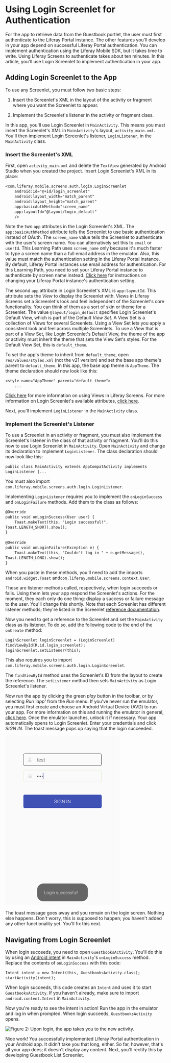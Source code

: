 # Using Login Screenlet for Authentication [](id=using-login-screenlet-for-authentication)

For the app to retrieve data from the Guestbook portlet, the user must first
authenticate to the Liferay Portal instance. The other features you'll develop
in your app depend on successful Liferay Portal authentication. You can
implement authentication using the Liferay Mobile SDK, but it takes time to
write. Using Liferay Screens to authenticate takes about ten minutes. In this
article, you'll use Login Screenlet to implement authentication in your app. 

## Adding Login Screenlet to the App [](id=adding-login-screenlet-to-the-app)

To use any Screenlet, you must follow two basic steps:

1. Insert the Screenlet's XML in the layout of the activity or fragment where 
   you want the Screenlet to appear. 

2. Implement the Screenlet's listener in the activity or fragment class. 

In this app, you'll use Login Screenlet in `MainActivity`. This means you must 
insert the Screenlet's XML in `MainActivity`'s layout, `activity_main.xml`. 
You'll then implement Login Screenlet's listener, `LoginListener`, in the 
`MainActivity` class. 

### Insert the Screenlet's XML [](id=insert-the-screenlets-xml)

First, open `activity_main.xml` and delete the `TextView` generated by Android 
Studio when you created the project. Insert Login Screenlet's XML in its place: 

    <com.liferay.mobile.screens.auth.login.LoginScreenlet
        android:id="@+id/login_screenlet"
        android:layout_width="match_parent"
        android:layout_height="match_parent"
        app:basicAuthMethod="screen_name"
        app:layoutId="@layout/login_default"
        />

Note the two `app` attributes in the Login Screenlet's XML. The 
`app:basicAuthMethod` attribute tells the Screenlet to use basic authentication 
instead of OAuth. The `screen_name` value tells the Screenlet to authenticate 
with the user's screen name. You can alternatively set this to `email` or 
`userId`. This Learning Path uses `screen_name` only because it's much faster to 
type a screen name than a full email address in the emulator. Also, this value 
must match the authentication setting in the Liferay Portal instance. By 
default, Liferay Portal instances use email address for authentication. For this 
Learning Path, you need to set your Liferay Portal instance to authenticate by 
screen name instead. 
[Click here](/develop/reference/-/knowledge_base/6-2/loginscreenlet-for-android#basic-authentication) 
for instructions on changing your Liferay Portal instance's authentication 
setting. 

The second `app` attribute in Login Screenlet's XML is `app:layoutId`. This 
attribute sets the *View* to display the Screenlet with. Views in Liferay 
Screens set a Screenlet's look and feel independent of the Screenlet's core 
functionality. You can think of them as a sort of skin or theme for a Screenlet. 
The value `@layout/login_default` specifies Login Screenlet's Default View, 
which is part of the Default *View Set*. A View Set is a collection of Views for 
several Screenlets. Using a View Set lets you apply a consistent look and feel 
across multiple Screenlets. To use a View that is part of a View Set, like Login 
Screenlet's Default View, the theme of the app or activity must inherit the 
theme that sets the View Set's styles. For the Default View Set, this is 
`default_theme`. 

To set the app's theme to inherit from `default_theme`, open 
`res/values/styles.xml` (not the v21 version) and set the base app theme's 
parent to `default_theme`. In this app, the base app theme is `AppTheme`. The 
theme declaration should now look like this:

    <style name="AppTheme" parent="default_theme">
        ...

[Click here](/develop/tutorials/-/knowledge_base/6-2/using-views-in-android-screenlets)
for more information on using Views in Liferay Screens. For more information on 
Login Screenlet's available attributes, 
[click here](/develop/reference/-/knowledge_base/6-2/loginscreenlet-for-android#attributes). 

Next, you'll implement `LoginListener` in the `MainActivity` class. 

### Implement the Screenlet's Listener [](id=implement-the-screenlets-listener)

To use a Screenlet in an activity or fragment, you must also implement the 
Screenlet's listener in the class of that activity or fragment. You'll do this 
now to use Login Screenlet in `MainActivity`. Open `MainActivity` and change its 
declaration to implement `LoginListener`. The class declaration should now look 
like this: 

    public class MainActivity extends AppCompatActivity implements LoginListener {...

You must also import `com.liferay.mobile.screens.auth.login.LoginListener`. 

Implementing `LoginListener` requires you to implement the `onLoginSuccess` and 
`onLoginFailure` methods. Add them to the class as follows: 

    @Override
    public void onLoginSuccess(User user) {
        Toast.makeText(this, "Login successful!", Toast.LENGTH_SHORT).show();
    }

    @Override
    public void onLoginFailure(Exception e) {
        Toast.makeText(this, "Couldn't log in " + e.getMessage(), Toast.LENGTH_LONG).show();
    }

When you paste in these methods, you'll need to add the imports 
`android.widget.Toast` and`com.liferay.mobile.screens.context.User`. 

These are listener methods called, respectively, when login succeeds or fails. 
Using them lets your app respond the Screenlet's actions. For the moment, they 
each only do one thing: display a success or failure message to the user. You'll 
change this shortly. Note that each Screenlet has different listener methods; 
they're listed in the Screenlet 
[reference documentation](/develop/reference/-/knowledge_base/6-2/screenlets-in-liferay-screens-for-android). 

Now you need to get a reference to the Screenlet and set the `MainActivity` 
class as its listener. To do so, add the following code to the end of the 
`onCreate` method: 

    LoginScreenlet loginScreenlet = (LoginScreenlet) findViewById(R.id.login_screenlet);
    loginScreenlet.setListener(this);

This also requires you to import 
`com.liferay.mobile.screens.auth.login.LoginScreenlet`. 

The `findViewById` method uses the Screenlet's ID from the layout to create the 
reference. The `setListener` method then sets `MainActivity` as Login 
Screenlet's listener. 

Now run the app by clicking the green *play* button in the toolbar, or by 
selecting *Run 'app'* from the *Run* menu. If you've never run the emulator, you 
must first create and choose an Android Virtual Device (AVD) to run your app. 
For more information on this and running the emulator in general, 
[click here](https://developer.android.com/studio/run/emulator.html). 
Once the emulator launches, unlock it if necessary. Your app automatically opens 
to Login Screenlet. Enter your credentials and click *SIGN IN*. The toast 
message pops up saying that the login succeeded. 

![Figure 1: Login Screenlet successfully authenticated you with the Liferay Portal instance.](../../../images/android-login-screenlet-success.png)

The toast message goes away and you remain on the login screen. Nothing else 
happens. Don't worry, this is supposed to happen; you haven't added any other 
functionality yet. You'll fix this next. 

## Navigating from Login Screenlet [](id=navigating-from-login-screenlet)

When login succeeds, you need to open `GuestbooksActivity`. You'll do this by 
using an 
[Android intent](https://developer.android.com/guide/components/intents-filters.html) 
in `MainActivity`'s `onLoginSuccess` method. Replace the contents of 
`onLoginSuccess` with this code: 

    Intent intent = new Intent(this, GuestbooksActivity.class);
    startActivity(intent);

When login succeeds, this code creates an `Intent` and uses it to start 
`GuestbooksActivity`. If you haven't already, make sure to import 
`android.content.Intent` in `MainActivity`. 

Now you're ready to see the intent in action! Run the app in the emulator and 
log in when prompted. When login succeeds, `GuestbooksActivity` opens. 

![Figure 2: Upon login, the app takes you to the new activity.](../../../images/android-login-success-intent.png)

Nice work! You successfully implemented Liferay Portal authentication in your
Android app. It didn't take you that long, either. So far, however, that's all
your app does; it doesn't display any content. Next, you'll rectify this by
developing Guestbook List Screenlet. 
